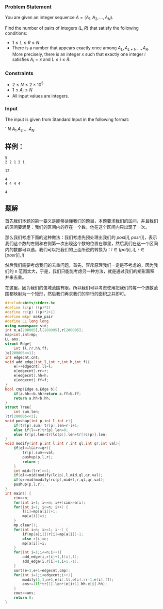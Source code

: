 ### Problem Statement

You are given an integer sequence $A = (A_1, A_2, \ldots, A_N)$.

Find the number of pairs of integers $(L, R)$ that satisfy the following conditions:

-   $1 \leq L \leq R \leq N$
-   There is a number that appears exactly once among $A_L, A_{L + 1}, \ldots, A_R$. More precisely, there is an integer $x$ such that exactly one integer $i$ satisfies $A_i = x$ and $L \leq i \leq R$.

### Constraints

-   $2 \leq N \leq 2 \times 10^5$
-   $1 \leq A_i \leq N$
-   All input values are integers.

### Input

The input is given from Standard Input in the following format:

`
$N$
$A_1$ $A_2$ $\ldots$ $A_N$


## 样例：
```text
5
2 2 1 2 1
```

```
12
```


```
4
4 4 4 4
```

```
4
```
## 题解
首先我们本题的第一要义是能够读懂我们的题目，本题要求我们的区间，并且我们的区间要满足：我们的区间内的存在一个数，他在这个区间内只出现了一次。

那么我们考虑下面的这种做法：我们考虑先预处理出我们的 $posl[i],posr[i]$，表示我们这个数的左侧和右侧第一次出现这个数的位置在哪里，然后我们在这一个区间内的数都可以选，我们可以把我们的上面所说的转换为：$l\in(pol[i],i]$, $r\in[posr[i],i)$

然后我们需要考虑我们的去重问题，首先，容斥原理我们一定是不考虑的，因为我们的 n 范围太大，于是，我们只能能考虑另一种方法，就是通过我们的矩形面积并来去重。

在这里，因为我们的值域范围有限，所以我们可以考虑使用把我们的每一个选数范围都映射为一个矩形，然后我们再求我们的举行的面积之并即可。

```cpp
#include<bits/stdc++.h>
#define lc(p) ((p)*2)
#define rc(p) ((p)*2+1)
#define mkpr make_pair
#define LL long long
using namespace std;
int n,a[200005],l[200005],r[200005];
map<int,int>mp;
LL ans;
struct Edge{
	int ll,rr,hh,ff;
}e[200005<<1];
int edgecnt,cnt;
void add_edge(int l,int r,int h,int f){
	e[++edgecnt].ll=l;
	e[edgecnt].rr=r;
	e[edgecnt].hh=h;
	e[edgecnt].ff=f;
}
bool cmp(Edge a,Edge b){
	if(a.hh==b.hh)return a.ff>b.ff;
	return a.hh<b.hh; 
}
struct Tree{
	int sum,len;
}tr[200005<<2];
void pushup(int p,int l,int r){
	if(tr[p].sum) tr[p].len=r-l+1;
	else if(l==r)tr[p].len=0;
	else tr[p].len=tr[lc(p)].len+tr[rc(p)].len;
}
void modify(int p,int l,int r,int ql,int qr,int val){
	if(ql<=l&&r<=qr){
		tr[p].sum+=val;
		pushup(p,l,r);
		return ;
	}
	int mid=(l+r)>>1;
	if(ql<=mid)modify(lc(p),l,mid,ql,qr,val);
	if(qr>mid)modify(rc(p),mid+1,r,ql,qr,val);
	pushup(p,l,r);
}
int main() {
	cin>>n;
	for(int i=1; i<=n; i++)cin>>a[i];
	for(int i=1; i<=n; i++) {
		l[i]=mp[a[i]]+1;
		mp[a[i]]=i;
	}
	mp.clear();
	for(int i=n; i>=1; i--) {
		if(mp[a[i]])r[i]=mp[a[i]]-1;
		else r[i]=n;
		mp[a[i]]=i;
	}
	for(int i=1;i<=n;i++){
		add_edge(i,r[i]+1,l[i],1);
		add_edge(i,r[i]+1,i+1,-1);
	}
	sort(e+1,e+1+edgecnt,cmp);
	for(int i=1;i<edgecnt;i++){
		modify(1,1,n+1,e[i].ll,e[i].rr-1,e[i].ff);
		ans+=1ll*tr[1].len*(e[i+1].hh-e[i].hh);
	}
	cout<<ans;
	return 0;
}
```